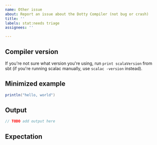 ```yaml
---
name: Other issue
about: Report an issue about the Dotty Compiler (not bug or crash)
title: ''
labels: stat:needs triage
assignees: ''

---
```


## Compiler version

If you're not sure what version you're using, run `print scalaVersion` from sbt
(if you're running scalac manually, use `scalac -version` instead).

## Minimized example

```Scala
println("hello, world")
```

## Output

```scala
// TODO add output here
```

## Expectation
